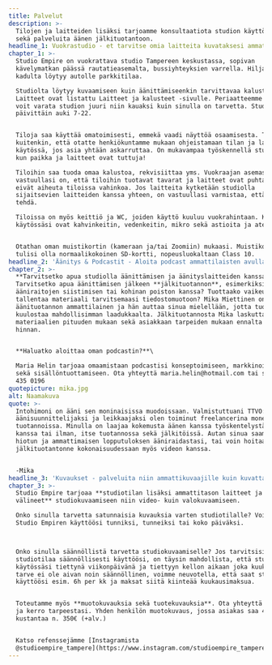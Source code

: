 ```yaml
---
title: Palvelut
description: >-
  Tilojen ja laitteiden lisäksi tarjoamme konsultaatiota studion käyttöönotossa
  sekä palveluita äänen jälkituotantoon.
headline_1: Vuokrastudio - et tarvitse omia laitteita kuvataksesi ammattimaisesti!
chapter_1: >-
  Studio Empire on vuokrattava studio Tampereen keskustassa, sopivan
  kävelymatkan päässä rautatieasemalta, bussiyhteyksien varrella. Hiljaiselta
  kadulta löytyy autolle parkkitilaa.

  Studiolta löytyy kuvaamiseen kuin äänittämiseenkin tarvittavaa kalustoa.
  Laitteet ovat listattu Laitteet ja kalusteet -sivulle.​ Periaatteemme on, että
  voit varata studion juuri niin kauaksi kuin sinulla on tarvetta. Studio on
  päivittäin auki 7-22.


  Tiloja saa käyttää omatoimisesti, emmekä vaadi näyttöä osaamisesta. Toivomme
  kuitenkin, että otatte henkiökuntamme mukaan ohjeistamaan tilan ja laitteiden
  käytössä, jos asia yhtään askarruttaa. On mukavampaa työskennellä studiolla,
  kun paikka ja laitteet ovat tuttuja! 

  Tiloihin saa tuoda omaa kalustoa, rekvisiittaa yms. Vuokraajan asemassa
  vastuullasi on, että tiloihin tuotavat tavarat ja laitteet ovat puhtaita ja
  eivät aiheuta tiloissa vahinkoa. Jos laitteita kytketään studiolla
  sijaitsevien laitteiden kanssa yhteen, on vastuullasi varmistaa, että näin voi
  tehdä.

  Tiloissa on myös keittiö ja WC, joiden käyttö kuuluu vuokrahintaan. Keittiössä
  käytössäsi ovat kahvinkeitin, vedenkeitin, mikro sekä astioita ja aterimia.


  Otathan oman muistikortin (kameraan ja/tai Zoomiin) mukaasi. Muistikortin
  tulisi olla normaalikokoinen SD-kortti, nopeusluokaltaan Class 10.
headline_2: 'Äänitys & Podcastit - Aloita podcast ammattilaisten avulla! '
chapter_2: >-
  **Tarvitsetko apua studiolla äänittämisen ja äänityslaitteiden kanssa?**
  Tarvitsetko apua äänittämisen jälkeen **jälkituotannon**, esimerkiksi
  ääniraitojen siistimisen tai kohinan poiston kanssa? Tuottaako vaikeuksia
  tallentaa materiaali tarvitsemaasi tiedostomuotoon? Mika Miettinen on
  äänituotannon ammattilainen ja hän auttaa sinua mielellään, jotta tuotantosi
  kuulostaa mahdollisimman laadukkaalta. Jälkituotannosta Mika laskuttaa
  materiaalien pituuden mukaan sekä asiakkaan tarpeiden mukaan ennalta sovitun
  hinnan.


  **Haluatko aloittaa oman podcastin?**\

  Maria Helin tarjoaa omaamistaan podcastisi konseptoimiseen, markkinointiin
  sekä sisällöntuottamiseen. Ota yhteyttä maria.helin@hotmail.com tai soita 050
  435 0196
quotepicture: mika.jpg
alt: Naamakuva
quote: >-
  Intohimoni on ääni sen moninaisissa muodoissaan. Valmistuttuani TTVO:lta
  äänisuunnittelijaksi ja leikkaajaksi olen toiminut freelancerina monenlaisissa
  tuotannoissa. Minulla on laajaa kokemusta äänen kanssa työskentelystä, kuvan
  kanssa tai ilman, itse tuotannossa sekä jälkitöissä. Autan sinua saamaan
  hiotun ja ammattimaisen lopputuloksen ääniraidastasi, tai voin hoitaa
  jälkituotantonne kokonaisuudessaan myös videon kanssa.


  -Mika
headline_3: 'Kuvaukset - palveluita niin ammattikuvaajille kuin kuvattaville! '
chapter_3: >-
  Studio Empire tarjoaa **studiotilan lisäksi ammattitason laitteet ja
  välineet** studiokuvaamiseen niin video- kuin valokuvaamiseen.

  ​Onko sinulla tarvetta satunnaisia kuvauksia varten studiotilalle? Voit varata
  Studio Empiren käyttöösi tunniksi, tunneiksi tai koko päiväksi. 



  Onko sinulla säännöllistä tarvetta studiokuvaamiselle? Jos tarvitsisit
  studiotilaa säännöllisesti käyttöösi, on täysin mahdollista, että studio olisi
  käytössäsi tiettynä viikonpäivänä ja tiettyyn kellon aikaan joka kuukausi. Jos
  tarve ei ole aivan noin säännöllinen, voimme neuvotella, että saat studion
  käyttöösi esim. 6h per kk ja maksat siitä kiinteää kuukausimaksua.


  Toteutamme myös **muotokuvauksia sekä tuotekuvauksia**. Ota yhteyttä Annikaan
  ja kerro tarpeestasi. Yhden henkilön muotokuvaus, jossa asiakas saa 4-6 kuvaa,
  kustantaa n. 350€ (+alv.)


  Katso refenssejämme [Instagramista
  @studioempire_tampere](https://www.instagram.com/studioempire_tampere/)
---
```

